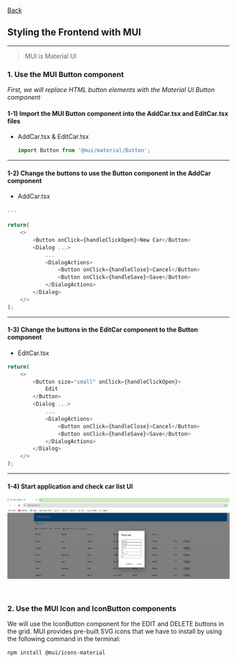 [Back](README.md)

## Styling the Frontend with MUI

<hr>


> MUI is Material UI

### 1. Use the MUI Button component

_First, we will replace HTML button elements with the Material UI Button component_


#### 1-1) Import the MUI Button component into the AddCar.tsx and EditCar.tsx files
- AddCar.tsx & EditCar.tsx
    ```typescript
    import Button from '@mui/material/Button';
    ```

<hr>

#### 1-2) Change the buttons to use the Button component in the AddCar component

- AddCar.tsx
```typescript
...

return(
    <>
        <Button onClick={handleClickOpen}>New Car</Button>
        <Dialog ...>
            ...
            <DialogActions>
                <Button onClick={handleClose}>Cancel</Button>
                <Button onClick={handleSave}>Save</Button>
            </DialogActions>
        </Dialog>
    </>
);
```

<hr>


#### 1-3) Change the buttons in the EditCar component to the Button component

- EditCar.tsx
```typescript
return(
    <>
        <Button size="small" onClick={handleClickOpen}>
            Edit
        </Button>
        <Dialog ...>
            ...
            <DialogActions>
                <Button onClick={handleClose}>Cancel</Button>
                <Button onClick={handleSave}>Save</Button>
            </DialogActions>
        </Dialog>
    </>
);
```

<hr>

#### 1-4) Start application and check car list UI

![add mui button](https://github.com/Elliot518/mcp-oss-tech/blob/main/frontend/react/add_mui.png?raw=true)


&nbsp;

### 2. Use the MUI Icon and IconButton components

We will use the IconButton component for the EDIT and DELETE buttons in the 
grid. MUI provides pre-built SVG icons that we have to install by using the following command in the terminal:
```shell
npm install @mui/icons-material
```

